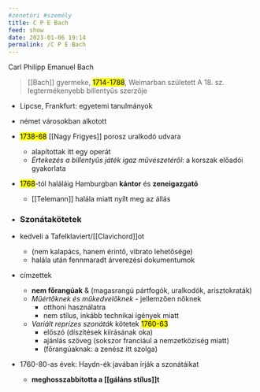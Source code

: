 ```yaml
---
#zenetöri #személy
title: C P E Bach
feed: show
date: 2023-01-06 19:14
permalink: /C P E Bach
---
```

Carl Philipp Emanuel Bach

> [[Bach]] gyermeke, <mark>1714-1788</mark>, Weimarban született
> A 18. sz. legtermékenyebb billentyűs szerzője

- Lipcse, Frankfurt: egyetemi tanulmányok
- német városokban alkotott
- <mark>1738-68</mark> [[Nagy Frigyes]] porosz uralkodó udvara
	- alapítottak itt egy operát
	- *Értekezés a billentyűs játék igaz művészetéről*: a korszak előadói gyakorlata
- <mark>1768</mark>-tól haláláig Hamburgban **kántor** és **zeneigazgató**
	- [[Telemann]] halála miatt nyílt meg az állás

- ### Szonátakötetek
- kedveli a Tafelklaviert/[[Clavichord]]ot
	- (nem kalapács, hanem érintő, vibrato lehetősége)
	- halála után fennmaradt árverezési dokumentumok
- címzettek
	- **nem főrangúak** & (magasrangú pártfogók, uralkodók, arisztokraták)
	- *Műértőknek és műkedvelőknek* - jellemzően nőknek
		- otthoni használatra
		- nem stílus, inkább technikai igények miatt
	- *Variált reprízes szonáták* kötetek <mark>1760-63</mark>
		- előszó (díszítések kiírásának oka)
		- ajánlás szöveg (sokszor franciául a nemzetköziség miatt)
		- (főrangúaknak: a zenész itt szolga)
- 1760-80-as évek: Haydn-ék javában írják a szonátáikat
	- **meghosszabbította a [[gáláns stílus]]t**
